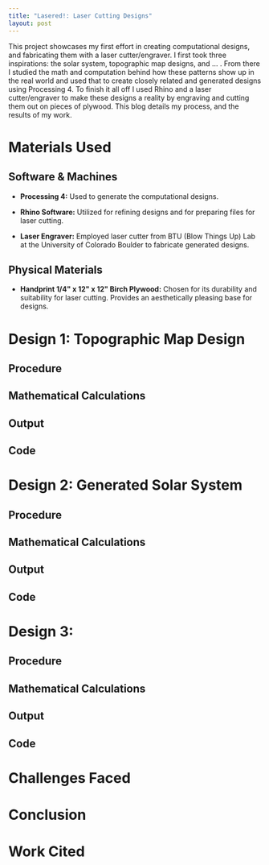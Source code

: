 ```yaml
---
title: "Lasered!: Laser Cutting Designs"
layout: post
---
```

This project showcases my first effort in creating computational designs, and fabricating them with a laser cutter/engraver. I first took three inspirations: the solar system, topographic map designs, and ... . From there I studied the math and computation behind how these patterns show up in the real world and used that to create closely related and generated designs using Processing 4. To finish it all off I used Rhino and a laser cutter/engraver to make these designs a reality by engraving and cutting them out on pieces of plywood. This blog details my process, and the results of my work.

# Materials Used
## Software & Machines
- **Processing 4:** Used to generate the computational designs.
- **Rhino Software:** Utilized for refining designs and for preparing files for laser cutting.

- **Laser Engraver:** Employed laser cutter from BTU (Blow Things Up) Lab at the University of Colorado Boulder to fabricate generated designs.

## Physical Materials
- **Handprint 1/4" x 12" x 12" Birch Plywood:** Chosen for its durability and suitability for laser cutting. Provides an aesthetically pleasing base for designs.

# Design 1: Topographic Map Design

## Procedure

## Mathematical Calculations

## Output

## Code


# Design 2: Generated Solar System

## Procedure

## Mathematical Calculations

## Output

## Code

# Design 3: 

## Procedure

## Mathematical Calculations

## Output

## Code

# Challenges Faced

# Conclusion

# Work Cited
